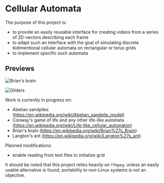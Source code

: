 # Cellular Automata

The purpose of this project is:
- to provide an easily reusable interface for creating videos from a series of 2D-vectors describing each frame
- to adapt such an interface with the goal of simulating discrete bidimentional cellular automata on rectangular or torus grids
- to implement specific such automata

## Previews

![Brian's brain](https://github.com/Vanille-N/cellular_automata/blob/master/img/brain_capture.gif)

![Gliders](https://github.com/Vanille-N/cellular_automata/blob/master/img/glider_gun.gif)

Work is currently in progress on:
- Abelian sandpiles (https://en.wikipedia.org/wiki/Abelian_sandpile_model)
- Conway's game of life and any other life-like automata (https://en.wikipedia.org/wiki/Life-like_cellular_automaton)
- Brian's brain (https://en.wikipedia.org/wiki/Brian%27s_Brain)
- Langton's ant (https://en.wikipedia.org/wiki/Langton%27s_ant)


Planned modifications:
- enable reading from text files to initialize grid


It should be noted that this project relies heavily on `ffmpeg`: unless an easily usable alternative is found, portability to non-Linux systems is not an objective.
